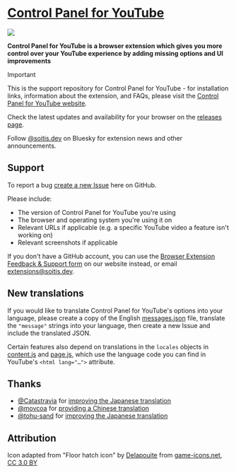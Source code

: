 # [Control Panel for YouTube](https://soitis.dev/control-panel-for-youtube)

[![](icons/icon128.png)](https://soitis.dev/control-panel-for-youtube)

**Control Panel for YouTube is a browser extension which gives you more control over your YouTube experience by adding missing options and UI improvements**

> [!IMPORTANT]
> This is the support repository for Control Panel for YouTube - for installation links, information about the extension, and FAQs, please visit the [Control Panel for YouTube website](https://soitis.dev/control-panel-for-youtube).

Check the latest updates and availability for your browser on the [releases page](https://github.com/insin/control-panel-for-youtube/releases).

Follow [@soitis.dev](https://bsky.app/profile/soitis.dev) on Bluesky for extension news and other announcements.

## Support

To report a bug [create a new Issue](https://github.com/insin/control-panel-for-youtube/issues/new) here on GitHub.

Please include:

- The version of Control Panel for YouTube you're using
- The browser and operating system you're using it on
- Relevant URLs if applicable (e.g. a specific YouTube video a feature isn't working on)
- Relevant screenshots if applicable

If you don't have a GitHub account, you can use the [Browser Extension Feedback & Support form](https://soitis.dev/extensions/feedback) on our website instead, or email [extensions@soitis.dev](mailto:extensions@soitis.dev).

## New translations

If you would like to translate Control Panel for YouTube's options into your language, please create a copy of the English [messages.json](./_locales/en/messages.json) file, translate the `"message"` strings into your language, then create a new Issue and include the translated JSON.

Certain features also depend on translations in the `locales` objects in [content.js](./content.js#L118) and [page.js](./page.js#L24), which use the language code you can find in YouTube's `<html lang="…">` attribute.

## Thanks

- [@Catastravia](https://github.com/Catastravia) for [improving the Japanese translation](https://github.com/insin/control-panel-for-youtube/issues/22)
- [@movcoa](https://github.com/movcoa) for [providing a Chinese translation](https://github.com/insin/control-panel-for-youtube/issues/67)
- [@tohu-sand](https://github.com/tohu-sand) for [improving the Japanese translation](https://github.com/insin/control-panel-for-youtube/pull/68)

## Attribution

Icon adapted from "Floor hatch icon" by [Delapouite](https://delapouite.com/) from [game-icons.net](https://game-icons.net), [CC 3.0 BY](https://creativecommons.org/licenses/by/3.0/)
